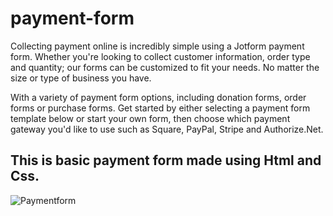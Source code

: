 # payment-form

Collecting payment online is incredibly simple using a Jotform payment form. Whether you're looking to collect customer information, order type and quantity; our forms can be customized to fit your needs. No matter the size or type of business you have.

With a variety of payment form options, including donation forms, order forms or purchase forms. Get started by either selecting a payment form template below or start your own form, then choose which payment gateway you'd like to use such as Square, PayPal, Stripe and Authorize.Net.

## This is basic payment form made using Html and Css.

![Paymentform](https://user-images.githubusercontent.com/91690267/194569325-1a415fa0-d160-4981-a991-f9e25450b161.jpg)
